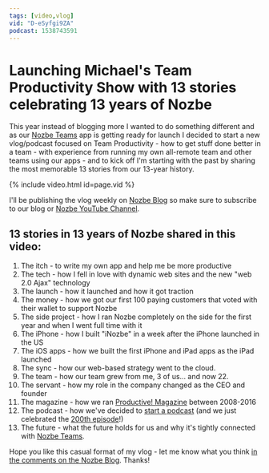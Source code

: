 ```yaml
---
tags: [video,vlog]
vid: "D-eSyfgi9ZA"
podcast: 1538743591
---
```


# Launching Michael's Team Productivity Show with 13 stories celebrating 13 years of Nozbe

This year instead of blogging more I wanted to do something different and as our [Nozbe Teams](https://nozbe.com/teams) app is getting ready for launch I decided to start a new vlog/podcast focused on Team Productivity - how to get stuff done better in a team - with experience from running my own all-remote team and other teams using our apps - and to kick off I'm starting with the past by sharing the most memorable 13 stories from our 13-year history.

{% include video.html id=page.vid %}

<!--More-->

I'll be publishing the vlog weekly on [Nozbe Blog](https://nozbe.com/tags/michaelsteam) so make sure to subscribe to our blog or [Nozbe YouTube Channel](https://YouTube.com/NozbeCom).



## 13 stories in 13 years of Nozbe shared in this video:

1. The itch - to write my own app and help me be more productive
2. The tech - how I fell in love with dynamic web sites and the new "web 2.0 Ajax" technology
3. The launch - how it launched and how it got traction
4. The money - how we got our first 100 paying customers that voted with their wallet to support Nozbe
5. The side project - how I ran Nozbe completely on the side for the first year and when I went full time with it
6. The iPhone - how I built "iNozbe" in a week after the iPhone launched in the US
7. The iOS apps - how we built the first iPhone and iPad apps as the iPad launched
8. The sync - how our web-based strategy went to the cloud.
9. The team - how our team grew from me, 3 of us... and now 22.
10. The servant - how my role in the company changed as the CEO and founder
11. The magazine - how we ran [Productive! Magazine](http://productivemag.com) between 2008-2016
12. The podcast - how we've decided to [start a podcast](/podcast) (and we just celebrated the [200th episode](https://sliwinski.com/thepodcast-200)!)
13. The future - what the future holds for us and why it's tightly connected with [Nozbe Teams](https://nozbe.com/teams).

Hope you like this casual format of my vlog - let me know what you think [in the comments on the Nozbe Blog](https://nozbe.com/blog/michaels-team-productivity-1/). Thanks!

[n]: https://nozbe.com/?a=mike
[p]: https://thepodcast.fm/